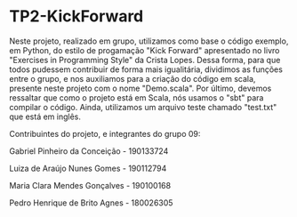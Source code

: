 # TP2-KickForward

Neste projeto, realizado em grupo, utilizamos como base o código exemplo, em Python, do estilo de progamação "Kick Forward" apresentado no livro "Exercises in Programming Style" da Crista Lopes. Dessa forma, para que todos pudessem contribuir de forma mais igualitária, dividimos as funções entre o grupo, e nos auxiliamos para a criação do código em scala, presente neste projeto com o nome "Demo.scala". Por último, devemos ressaltar que como o projeto está em Scala, nós usamos o "sbt" para compilar o código. Ainda, utilizamos um arquivo teste chamado "test.txt" que está em inglês.


Contribuintes do projeto, e integrantes do grupo 09:

Gabriel Pinheiro da Conceição - 190133724

Luiza de Araújo Nunes Gomes - 190112794

Maria Clara Mendes Gonçalves - 190100168

Pedro Henrique de Brito Agnes - 180026305
